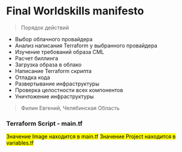 # Final Worldskills manifesto
> Порядок действий
* Выбор облачного провайдера
* Анализ написания Terraform у выбранного провайдера
* Изучение требований образа CML
* Расчет биллинга
* Загрузка образа в облако
* Написание Terraform скрипта
* Отладка кода
* Развертывание инфраструктуры
* Проверка целостности всех компонентов
* Уничтожение инфраструктуры
> Филин Евгений, Челябинская Область
### Terraform Script - main.tf
<mark>Значение Image находится в main.tf</mark>
<mark>Значение Project находится в variables.tf</mark>
